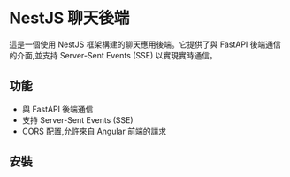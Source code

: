 # NestJS 聊天後端

這是一個使用 NestJS 框架構建的聊天應用後端。它提供了與 FastAPI 後端通信的介面,並支持 Server-Sent Events (SSE) 以實現實時通信。

## 功能

- 與 FastAPI 後端通信
- 支持 Server-Sent Events (SSE)
- CORS 配置,允許來自 Angular 前端的請求

## 安裝
